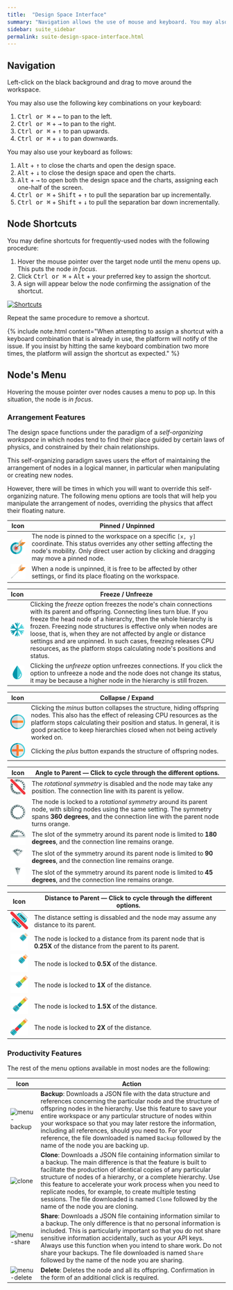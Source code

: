 ```yaml
---
title:  "Design Space Interface"
summary: "Navigation allows the use of mouse and keyboard. You may also create shortcuts. Node's menu allows controlling the physics of the environment and provides backup, share and clone functions."
sidebar: suite_sidebar
permalink: suite-design-space-interface.html
---
```


## Navigation

Left-click on the black background and drag to move around the workspace.

You may also use the following key combinations on your keyboard:

1. <kbd>Ctrl or &#8984;</kbd> + <kbd>&#8592;</kbd> to pan to the left.
1. <kbd>Ctrl or &#8984;</kbd> + <kbd>&#8594;</kbd> to pan to the right.
1. <kbd>Ctrl or &#8984;</kbd> + <kbd>&#8593;</kbd> to pan upwards.
1. <kbd>Ctrl or &#8984;</kbd> + <kbd>&#8595;</kbd> to pan downwards.

You may also use your keyboard as follows:

1. <kbd>Alt</kbd> + <kbd>&#8593;</kbd> to close the charts and open the design space.
1. <kbd>Alt</kbd> + <kbd>&#8595;</kbd> to close the design space and open the charts.
1. <kbd>Alt</kbd> + <kbd>&#8594;</kbd> to open both the design space and the charts, assigning each one-half of the screen.
1. <kbd>Ctrl or &#8984;</kbd> + <kbd>Shift</kbd> + <kbd>&#8593;</kbd> to pull the separation bar up incrementally.
1. <kbd>Ctrl or &#8984;</kbd> + <kbd>Shift</kbd> + <kbd>&#8595;</kbd> to pull the separation bar down incrementally.

## Node Shortcuts

You may define shortcuts for frequently-used nodes with the following procedure:

1. Hover the mouse pointer over the target node until the menu opens up. This puts the node *in focus*.
1. Click <kbd>Ctrl or &#8984;</kbd> + <kbd>Alt</kbd> + your preferred key to assign the shortcut.
1. A sign will appear below the node confirming the assignation of the shortcut.

[![Shortcuts](https://user-images.githubusercontent.com/13994516/70344838-f123cd00-185a-11ea-819f-92c4cf1e93ea.gif)](https://user-images.githubusercontent.com/13994516/70344838-f123cd00-185a-11ea-819f-92c4cf1e93ea.gif)

Repeat the same procedure to remove a shortcut.

{% include note.html content="When attempting to assign a shortcut with a keyboard combination that is already in use, the platform will notify of the issue. If you insist by hitting the same keyboard combination two more times, the platform will assign the shortcut as expected." %}

## Node's Menu

Hovering the mouse pointer over nodes causes a menu to pop up. In this situation, the node is *in focus*.

### Arrangement Features

The design space functions under the paradigm of a *self-organizing workspace* in which nodes tend to find their place guided by certain laws of physics, and constrained by their chain relationships.

This self-organizing paradigm saves users the effort of maintaining the arrangement of nodes in a logical manner, in particular when manipulating or creating new nodes.

However, there will be times in which you will want to override this self-organizing nature. The following menu options are tools that will help you manipulate the arrangement of nodes, overriding the physics that affect their floating nature.

| Icon | Pinned / Unpinned |
| --- | --- |
| ![pinned](images/icons/pinned.png) | The node is pinned to the workspace on a specific ```[x, y]``` coordinate. This status overrides any other setting affecting the node's mobility. Only direct user action by clicking and dragging may move a pinned node. |
| ![unpinned](images/icons/unpinned.png) | When a node is unpinned, it is free to be affected by other settings, or find its place floating on the workspace. |


| Icon | Freeze / Unfreeze |
| --- | --- |
| ![freeze](images/icons/freeze.png) | Clicking the *freeze* option freezes the node's chain connections with its parent and offspring. Connecting lines turn blue. If you freeze the head node of a hierarchy, then the whole hierarchy is frozen. Freezing node structures is effective only when nodes are loose, that is, when they are not affected by angle or distance settings and are unpinned. In such cases, freezing releases CPU resources, as the platform stops calculating node's positions and status. | 
| ![unfreeze](images/icons/unfreeze.png) |  Clicking the *unfreeze* option unfreezes connections. If you click the option to unfreeze a node and the node does not change its status, it may be because a higher node in the hierarchy is still frozen. | 

| Icon | Collapse / Expand |
| --- | --- |
| ![collapse](images/icons/collapse.png) | Clicking the _minus_ button collapses the structure, hiding offspring nodes. This also has the effect of releasing CPU resources as the platform stops calculating their position and status. In general, it is good practice to keep hierarchies closed when not being actively worked on. | 
| ![expand](images/icons/expand.png) | Clicking the _plus_ button expands the structure of offspring nodes. | 

| Icon | Angle to Parent &mdash; Click to cycle through the different options. |
| --- | --- |
| ![00](images/icons/angle-to-parent-000.png) | The *rotational symmetry* is disabled and the node may take any position. The connection line with its parent is yellow.| 
| ![36](images/icons/angle-to-parent-360.png) | The node is locked to a *rotational symmetry* around its parent node, with sibling nodes using the same setting. The symmetry spans **360 degrees**, and the connection line with the parent node turns orange.| 
| ![180](images/icons/angle-to-parent-180.png) | The slot of the symmetry around its parent node is limited to **180 degrees**, and the connection line remains orange.| 
| ![90](images/icons/angle-to-parent-090.png) | The slot of the symmetry around its parent node is limited to **90 degrees**, and the connection line remains orange.| 
| ![45](images/icons/angle-to-parent-045.png) | The slot of the symmetry around its parent node is limited to **45 degrees**, and the connection line remains orange.| 

| Icon | Distance to Parent &mdash; Click to cycle through the different options. |
| --- | --- |
| ![000](images/icons/distance-to-parent-000.png) | The distance setting is dissabled and the node may assume any distance to its parent. | 
| ![025](images/icons/distance-to-parent-025.png) | The node is locked to a distance from its parent node that is **0.25X** of the distance from the parent to its parent. | 
| ![050](images/icons/distance-to-parent-050.png) | The node is locked to **0.5X** of the distance. | 
| ![100](images/icons/distance-to-parent-100.png) | The node is locked to **1X** of the distance. | 
| ![150](images/icons/distance-to-parent-150.png) | The node is locked to **1.5X** of the distance. | 
| ![200](images/icons/distance-to-parent-200.png) | The node is locked to **2X** of the distance. | 

### Productivity Features

The rest of the menu options available in most nodes are the following:

| Icon | Action |
| --- | --- |
| ![menu-backup](https://user-images.githubusercontent.com/13994516/63045559-e66eb200-bed0-11e9-8f4d-6385147161fb.png) | **Backup**: Downloads a JSON file with the data structure and references concerning the particular node and the structure of offspring nodes in the hierarchy. Use this feature to save your entire workspace or any particular structure of nodes within your workspace so that you may later restore the information, including all references, should you need to. For your reference, the file downloaded is named ```Backup``` followed by the name of the node you are backing up. |
| ![clone](https://user-images.githubusercontent.com/13994516/71024964-5d79b880-2106-11ea-9f9a-753b96d98861.png) | **Clone**: Downloads a JSON file containing information similar to a backup. The main difference is that the feature is built to facilitate the production of identical copies of any particular structure of nodes of a hierarchy, or a complete hierarchy. Use this feature to accelerate your work process when you need to replicate nodes, for example, to create multiple testing sessions. The file downloaded is named ```Clone``` followed by the name of the node you are cloning. |
| ![menu-share](https://user-images.githubusercontent.com/13994516/63045561-e7074880-bed0-11e9-88a2-cf99a0ede94e.png) | **Share**: Downloads a JSON file containing information similar to a backup. The only difference is that no personal information is included. This is particularly important so that you do not share sensitive information accidentally, such as your API keys. Always use this function when you intend to share work. Do not share your backups. The file downloaded is named ```Share``` followed by the name of the node you are sharing. |
| ![menu-delete](https://user-images.githubusercontent.com/13994516/63045560-e66eb200-bed0-11e9-8b67-feb72b4ab253.png) | **Delete**: Deletes the node and all its offspring. Confirmation in the form of an additional click is required. |
